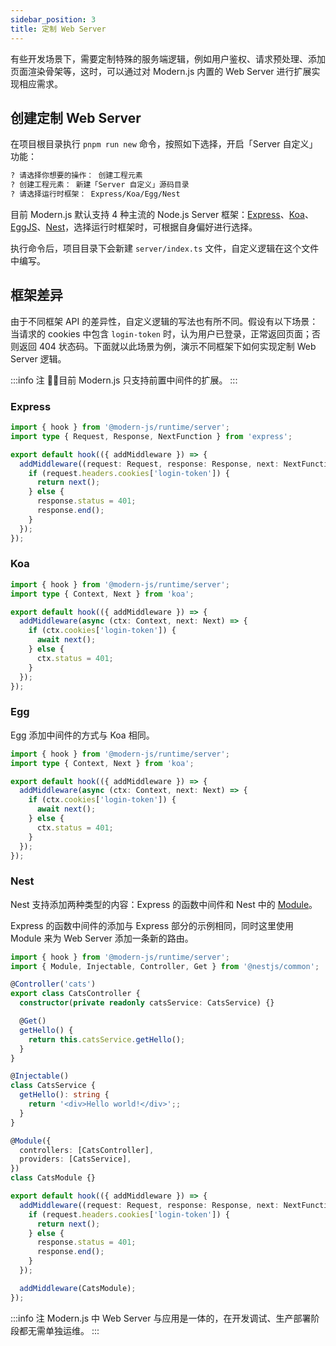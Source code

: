 ```yaml
---
sidebar_position: 3
title: 定制 Web Server
---
```


有些开发场景下，需要定制特殊的服务端逻辑，例如用户鉴权、请求预处理、添加页面渲染骨架等，这时，可以通过对 Modern.js 内置的 Web Server 进行扩展实现相应需求。

## 创建定制 Web Server


在项目根目录执行 `pnpm run new` 命令，按照如下选择，开启「Server 自定义」功能：


```bash
? 请选择你想要的操作： 创建工程元素
? 创建工程元素： 新建「Server 自定义」源码目录
? 请选择运行时框架： Express/Koa/Egg/Nest
```

目前 Modern.js 默认支持 4 种主流的 Node.js Server 框架：[Express](https://expressjs.com/)、[Koa](https://koajs.com/)、[EggJS](https://eggjs.org/zh-cn/)、[Nest](https://nestjs.com/)，选择运行时框架时，可根据自身偏好进行选择。

执行命令后，项目目录下会新建 `server/index.ts` 文件，自定义逻辑在这个文件中编写。

## 框架差异

由于不同框架 API 的差异性，自定义逻辑的写法也有所不同。假设有以下场景：当请求的 cookies 中包含 `login-token` 时，认为用户已登录，正常返回页面；否则返回 404 状态码。下面就以此场景为例，演示不同框架下如何实现定制 Web Server 逻辑。

:::info 注
目前 Modern.js 只支持前置中间件的扩展。
:::

### Express

```ts
import { hook } from '@modern-js/runtime/server';
import type { Request, Response, NextFunction } from 'express';

export default hook(({ addMiddleware }) => {
  addMiddleware((request: Request, response: Response, next: NextFunction) => {
    if (request.headers.cookies['login-token']) {
      return next();
    } else {
      response.status = 401;
      response.end();
    }
  });
});
```

### Koa

```ts
import { hook } from '@modern-js/runtime/server';
import type { Context, Next } from 'koa';

export default hook(({ addMiddleware }) => {
  addMiddleware(async (ctx: Context, next: Next) => {
    if (ctx.cookies['login-token']) {
      await next();
    } else {
      ctx.status = 401;
    }
  });
});
```

### Egg

Egg 添加中间件的方式与 Koa 相同。

```ts
import { hook } from '@modern-js/runtime/server';
import type { Context, Next } from 'koa';

export default hook(({ addMiddleware }) => {
  addMiddleware(async (ctx: Context, next: Next) => {
    if (ctx.cookies['login-token']) {
      await next();
    } else {
      ctx.status = 401;
    }
  });
});
```

### Nest

Nest 支持添加两种类型的内容：Express 的函数中间件和 Nest 中的 [Module](https://docs.nestjs.com/modules)。

Express 的函数中间件的添加与 Express 部分的示例相同，同时这里使用 Module 来为 Web Server 添加一条新的路由。

```ts
import { hook } from '@modern-js/runtime/server';
import { Module, Injectable, Controller, Get } from '@nestjs/common';

@Controller('cats')
export class CatsController {
  constructor(private readonly catsService: CatsService) {}

  @Get()
  getHello() {
    return this.catsService.getHello();
  }
}

@Injectable()
class CatsService {
  getHello(): string {
    return '<div>Hello world!</div>';;
  }
}

@Module({
  controllers: [CatsController],
  providers: [CatsService],
})
class CatsModule {}

export default hook(({ addMiddleware }) => {
  addMiddleware((request: Request, response: Response, next: NextFunction) => {
    if (request.headers.cookies['login-token']) {
      return next();
    } else {
      response.status = 401;
      response.end();
    }
  });

  addMiddleware(CatsModule);
});
```

:::info 注
Modern.js 中 Web Server 与应用是一体的，在开发调试、生产部署阶段都无需单独运维。
:::

